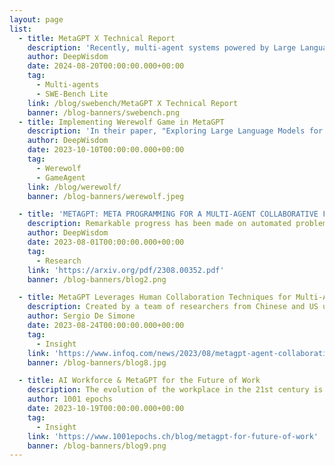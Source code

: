 ```yaml
---
layout: page
list:
  - title: MetaGPT X Technical Report
    description: 'Recently, multi-agent systems powered by Large Language Models (LLMs) have gained popularity for tasks ranging from research to software development.  Our goal is to build autonomous agents that significantly accelerate the workflow in software development, enhancing capabilities in natural language programming.'
    author: DeepWisdom
    date: 2024-08-20T00:00:00.000+00:00
    tag:
      - Multi-agents
      - SWE-Bench Lite
    link: /blog/swebench/MetaGPT X Technical Report
    banner: /blog-banners/swebench.png
  - title: Implementing Werewolf Game in MetaGPT
    description: 'In their paper, "Exploring Large Language Models for Communication Games: An Empirical Study on Werewolf," Xu et al. explore the potential of large language models (LLM) in the popular game Werewolf, using MetaGPT as a multi-agent framework. Their challenge: Can MetaGPT recreate vibrant gameplay? Today, they share their exciting affirmative answer!'
    author: DeepWisdom
    date: 2023-10-10T00:00:00.000+00:00
    tag:
      - Werewolf
      - GameAgent
    link: /blog/werewolf/
    banner: /blog-banners/werewolf.jpeg

  - title: 'METAGPT: META PROGRAMMING FOR A MULTI-AGENT COLLABORATIVE FRAMEWORK'
    description: Remarkable progress has been made on automated problem solving through societies of agents based on large language models (LLMs). Existing LLM-based multi-agent systems can already solve simple dialogue tasks.
    author: DeepWisdom
    date: 2023-08-01T00:00:00.000+00:00
    tag:
      - Research
    link: 'https://arxiv.org/pdf/2308.00352.pdf'
    banner: /blog-banners/blog2.png

  - title: MetaGPT Leverages Human Collaboration Techniques for Multi-Agent-Based Software Engineering
    description: Created by a team of researchers from Chinese and US universities, MetaGPT is a new LLM-based meta programming framework aiming to enable collaboration in multi-agent systems by leveraging human procedural knowledge to enhance robustness, reduce errors, and engineer software solutions for complex tasks.
    author: Sergio De Simone
    date: 2023-08-24T00:00:00.000+00:00
    tag:
      - Insight
    link: 'https://www.infoq.com/news/2023/08/metagpt-agent-collaboration/'
    banner: /blog-banners/blog8.jpg

  - title: AI Workforce & MetaGPT for the Future of Work
    description: The evolution of the workplace in the 21st century is punctuated by the relentless march of technological advancements, particularly the deepening footprint of artificial intelligence (AI). Within this vast domain, multi-agent systems and Large Language Models (LLMs) are redefining the paradigms of task execution, collaboration, and decision-making.
    author: 1001 epochs
    date: 2023-10-19T00:00:00.000+00:00
    tag:
      - Insight
    link: 'https://www.1001epochs.ch/blog/metagpt-for-future-of-work'
    banner: /blog-banners/blog9.png
---
```


<script setup>
  import BlogList from '@/components/BlogList.vue';

</script>

<BlogList :list="$frontmatter.list"/>
